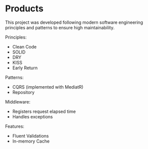 # Products

This project was developed following modern software engineering principles and patterns to ensure high maintainability.

Principles:
- Clean Code
- SOLID
- DRY
- KISS
- Early Return

Patterns:
- CQRS (implemented with MediatR)
- Repository

Middleware:
- Registers request elapsed time
- Handles exceptions

Features:
- Fluent Validations
- In-memory Cache
